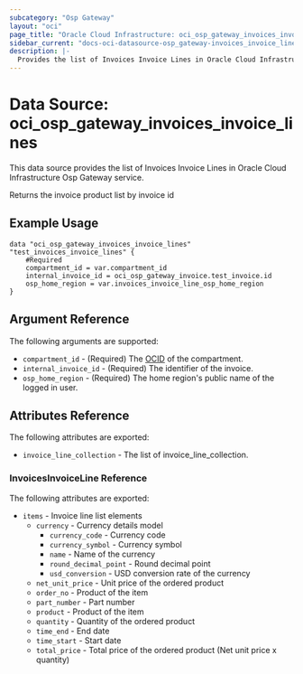 ```yaml
---
subcategory: "Osp Gateway"
layout: "oci"
page_title: "Oracle Cloud Infrastructure: oci_osp_gateway_invoices_invoice_lines"
sidebar_current: "docs-oci-datasource-osp_gateway-invoices_invoice_lines"
description: |-
  Provides the list of Invoices Invoice Lines in Oracle Cloud Infrastructure Osp Gateway service
---
```


# Data Source: oci_osp_gateway_invoices_invoice_lines
This data source provides the list of Invoices Invoice Lines in Oracle Cloud Infrastructure Osp Gateway service.

Returns the invoice product list by invoice id

## Example Usage

```hcl
data "oci_osp_gateway_invoices_invoice_lines" "test_invoices_invoice_lines" {
	#Required
	compartment_id = var.compartment_id
	internal_invoice_id = oci_osp_gateway_invoice.test_invoice.id
	osp_home_region = var.invoices_invoice_line_osp_home_region
}
```

## Argument Reference

The following arguments are supported:

* `compartment_id` - (Required) The [OCID](https://docs.cloud.oracle.com/iaas/Content/General/Concepts/identifiers.htm) of the compartment. 
* `internal_invoice_id` - (Required) The identifier of the invoice.
* `osp_home_region` - (Required) The home region's public name of the logged in user. 


## Attributes Reference

The following attributes are exported:

* `invoice_line_collection` - The list of invoice_line_collection.

### InvoicesInvoiceLine Reference

The following attributes are exported:

* `items` - Invoice line list elements
	* `currency` - Currency details model
		* `currency_code` - Currency code
		* `currency_symbol` - Currency symbol
		* `name` - Name of the currency
		* `round_decimal_point` - Round decimal point
		* `usd_conversion` - USD conversion rate of the currency
	* `net_unit_price` - Unit price of the ordered product
	* `order_no` - Product of the item
	* `part_number` - Part number
	* `product` - Product of the item
	* `quantity` - Quantity of the ordered product
	* `time_end` - End date
	* `time_start` - Start date
	* `total_price` - Total price of the ordered product (Net unit price x quantity)

